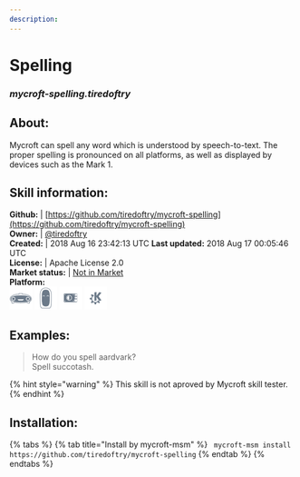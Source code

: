 ```yaml
--- 
description: 
---
```


# Spelling  
### _mycroft-spelling.tiredoftry_  
## About:  
Mycroft can spell any word which is understood by speech-to-text.  The proper spelling is pronounced on all platforms, as well as displayed by devices such as the Mark 1.

## Skill information:  
**Github:** | [https://github.com/tiredoftry/mycroft-spelling](https://github.com/tiredoftry/mycroft-spelling)  
**Owner:** | [@tiredoftry](https://github.com/tiredoftry)  
**Created:** | 2018 Aug 16 23:42:13 UTC  **Last updated:** 2018 Aug 17 00:05:46 UTC  
**License:** | Apache License 2.0  
**Market status:** | [Not in Market](https://market.mycroft.ai/skill/)  
**Platform:**  
 ![](../.gitbook/assets/mark-1-icon.png)  ![](../.gitbook/assets/mark-2-icon.png)  ![](../.gitbook/assets/picroft-icon.png)  ![](../.gitbook/assets/kde.png)   
## Examples:  
> How do you spell aardvark?  
> Spell succotash.  
  
{% hint style="warning" %}
This skill is not aproved by Mycroft skill tester.
{% endhint %}
    
## Installation:  
{% tabs %}
{% tab title="Install by mycroft-msm" %}
``` mycroft-msm install https://github.com/tiredoftry/mycroft-spelling```
{% endtab %}
  {% endtabs %}
  